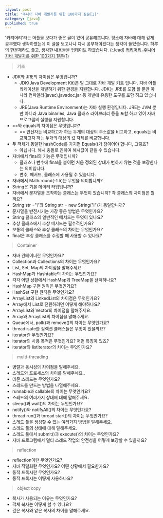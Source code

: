 ```yaml
---
layout: post
title: "주니어 자바 개발자를 위한 100가지 질문[1]"
category: [java]
published: true
---
```


'커리어리'라는 어플을 보다가 좋은 글이 있어 공유해봅니다. 평소에 자바에 대해 깊게 공부했다 생각하였는데 이 글을 보고나니 다시 공부해야겠다는 생각이 들었습니다.
하루의 한문제라도 풀고, 생각한 내용들을 업데이트 하겠습니다.
{:.lead}
[커리어리-주니어 자바 개발자를 위한 100가지 질문(1)](https://careerly.co.kr/comments/83898)
<br/>

> 기초

- JDK와 JRE의 차이점은 무엇입니까?
    -  JDK(Java Development Kit)은 말 그대로 자바 개발 키트 입니다. 자바 어플리케이션을 개발하기 위한 환경을 지원합니다. JDK는 JRE를 포함 할 뿐만 아니라 컴파일러(javac),javadoc,jar 등 개발에 유용한 도구를 포함 하고 있습니다.
    -  JRE(Java Runtime Environment)는 자바 실행 환경입니다. JRE는 JVM 뿐만 아니라 Java binaries, Java 클래스 라이브러리 등을 포함 하고 있어 자바 프로그램의 실행을 지원합니다.
- ==와 equals의 차이점은 무엇입니까?
  - == 연산자는 비교하고자 하는 두개의 대상의 주소값을 비교하고, equals는 비교하고자 하는 두개의 대상의 값 자체를 비교합니다.
- 두 객체가 동일한 hashCode를 가지면 Equals()가 참이어야 합니다, 그렇죠?
  - 아닙니다. 해시 충돌로 인하여 해시값이 같을 수 있습니다.
- 자바에서 final의 기능은 무엇입니까?
  - 클래스나 변수에 final을 붙이면 처음 정의된 상태가 변하지 않는 것을 보장한다는 의미입니다.
  - 변수, 메서드, 클래스에 사용될 수 있습니다.
- 자바에서 Math.round(-1.5)는 무엇을 의미합니까?
- String은 기본 데이터 타입입니까?
- 자바에서 문자열을 조작하는 클래스는 무엇이 있습니까? 각 클래스의 차이점은 뭘까요?
- String str ="i"와 String str = new String("i")가 동일합니까?
- 문자열을 반전시키는 가장 좋은 방법은 무엇인가요?
- String 클래스의 일반적인 메서드는 무엇이 있나요?
- 추상 클래스에서 추상 메서드는 필수적인가요?
- 보통의 클래스와 추상 클래스의 차이는 무엇인가요?
- final은 추상 클래스를 수정할 때 사용할 수 있나요?

> Container

- 자바 컨테이너란 무엇인가요?
- Collection과 Collections의 차이는 무엇인가요?
- List, Set, Map의 차이점을 말해주세요.
- HashMap과 Hashtable의 차이는 무엇인가요?
- 각각 어떤 상황에서 HashMap과 TreeMap을 선택하나요?
- HashMap 구현 원칙은 무엇인가요?
- HashSet 구현 원칙은 무엇인가요?
- ArrayList와 LinkedList의 차이점은 무엇인가요?
- Array에서 List로 전환하려면 어떻게 해야하나요?
- ArrayList와 Vector의 차이점을 말해주세요.
- Array와 ArrayList의 차이점을 말해주세요.
- Queue에서, poll()과 remove()의 차이는 무엇인가요?
- thread-safe한 컬렉션 클래스들은 무엇이 있을까요?
- iterator란 무엇인가요?
- iterator의 사용 목적은 무엇인가요? 어떤 특징이 있죠?
- iterator와 listIterator의 차이는 무엇인가요?

> multi-threading

- 병렬과 동시성의 차이점을 말해주세요.
- 스레드와 프로세스의 차이를 말해주세요..
- 데몬 스레드는 무엇인가요?
- 스레드를 만드는 방법을 나열해주세요.
- runnable과 callable의 차이는 무엇인가요?
- 스레드의 여러가지 상태에 대해 말해주세요.
- sleep()과 wait()의 차이는 무엇인가요?
- notify()와 notifyAll()의 차이는 무엇인가요?
- thread run()과 tnread start()의 차이는 무엇인가요?
- 스레드 풀을 생성할 수 있는 여러가지 방법을 말해주세요.
- 스레드 풀의 상태에 대해 말해주세요.
- 스레드 풀에서 submit()과 execute()의 차이는 무엇인가요?
- 자바 프로그램에서 멀티 스레드 작업의 안전성을 어떻게 보장할 수 있을까요?

> reflection

- reflection이란 무엇인가요?
- 자바 직렬화란 무엇인가요? 어떤 상황에서 필요한가요?
- 동적 프록시란 무엇인가요?
- 동적 프록시는 어떻게 사용하나요?

> object copy

- 복사가 사용되는 이유는 무엇인가요?
- 객체 복사는 어떻게 할 수 있나요?
- 깊은 복사와 얕은 복사의 차이를 말해주세요.
